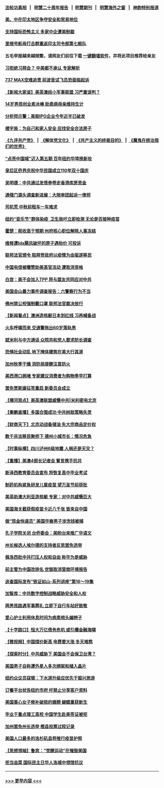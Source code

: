 #### [法轮功真相](https://github.com/gfw-breaker/truth/blob/master/README.md?t=0) &nbsp;&nbsp;|&nbsp;&nbsp; [明慧二十周年报告](https://github.com/gfw-breaker/mh-reports/blob/master/README.md?t=0) &nbsp;&nbsp;|&nbsp;&nbsp;[明慧期刊](https://github.com/gfw-breaker/mh-qikan) &nbsp;&nbsp;|&nbsp;&nbsp; [明慧海外之窗](https://github.com/gfw-breaker/mh-news/blob/master/README.md?t=0) &nbsp;&nbsp;|&nbsp;&nbsp; [神韵特别报道](https://github.com/gfw-breaker/mh-news/blob/master/shenyun.md?t=0)
#### [美、中在印太地区争夺安全和贸易地位](../pages/nsc412/n13242347.md?t=09180502) 
#### [支持国际恐怖主义 多家中企遭美制裁](../pages/nsc412/n13242199.md?t=09180502) 
#### [里根号航母打击群重返印太司令部第七舰队](../pages/nsc412/n13242018.md?t=09180502) 
#### 五毛举报越来越频繁，请网友们前往下载 [一键翻墙软件](https://github.com/gfw-breaker/ssr-accounts)，并将此项目推荐给亲友
#### [习拒绝习拜会？ 中美都不承认 专家解析](../pages/nsc412/n13241370.md?t=09180502) 
#### [737 MAX空难追责 前波音试飞员恐面临起诉](../pages/nsc412/n13241562.md?t=09180502) 
#### [【新闻大家谈】美英澳组小军事联盟 习严重误判？](../pages/nsc412/n13241518.md?t=09180502) 
#### [14岁男孩创业卖冰棒 助患病母亲维持生计](../pages/nsc412/n13240752.md?t=09180502) 
#### [分析师示警：美股IPO企业今年近半已破发](../pages/nsc412/n13241533.md?t=09180502) 
#### [楼宇局：为自己和家人安全   应找安全合法房子](../pages/nsc412/n13241482.md?t=09180502) 
#### [《九评共产党》](https://github.com/begood0513/9ping.md/blob/master/README.md) &nbsp;|&nbsp; [《解体党文化》](../../../../jtdwh.md/blob/master/README.md)  &nbsp;|&nbsp; [《共产主义的终极目的》](../../../../gczydzjmd.md/blob/master/README.md) &nbsp;|&nbsp; [《魔鬼在统治我们的世界》](../../../../mgztzwmdsj.md/blob/master/README.md) 
#### [“点亮中国城”迈入第五期  百年纽约华埠换新妆](../pages/nsc412/n13241485.md?t=09180502) 
#### [皇后区侨界庆祝中华民国成立110年双十国庆](../pages/nsc412/n13241490.md?t=09180502) 
#### [吴明德：中共通过发债券卷走香港库房资金](../pages/nsc412/n13240965.md?t=09180502) 
#### [通俄门源头调查新进展：大陪审团起诉一律师](../pages/nsc412/n13240568.md?t=09180502) 
#### [司机荒 中秋前租车一车难求](../pages/nsc412/n13240496.md?t=09180502) 
#### [纽约“音乐节”群体染疫  卫生局吁立即检测 无论是否接种疫苗](../pages/nsc412/n13240506.md?t=09180502) 
#### [霍楚：税收高于预期 州府核心职位解除人事冻结](../pages/nsc412/n13240499.md?t=09180502) 
#### [维修遭Ida飓风破坏的房子遇抬价 可投诉](../pages/nsc412/n13240516.md?t=09180502) 
#### [联邦法官颁令 阻拜登政府以疫情为由驱逐移民](../pages/nsc412/n13240184.md?t=09180502) 
#### [中国电信被曝赞助美高官活动 遭取消资格](../pages/nsc412/n13240088.md?t=09180502) 
#### [白宫：美不会加入TPP 将与盟友共同应对中共](../pages/nsc412/n13240326.md?t=09180502) 
#### [美国会山暴力事件调查报告：六警察行为不当](../pages/nsc412/n13240067.md?t=09180502) 
#### [佛州禁公校强制戴口罩 联邦法官裁决放行](../pages/nsc412/n13239689.md?t=09180502) 
#### [【新闻看点】澳洲造核艇日本划红线 习再喊备战](../pages/nsc412/n13239839.md?t=09180502) 
#### [火车呼啸而来 交通警拖出60岁落轨男](../pages/nsc412/n13240270.md?t=09180502) 
#### [就米利与中方通话 众院共和党人要求防长调查](../pages/nsc412/n13240052.md?t=09180502) 
#### [恐惧社会动乱 地下掩体建筑在美大行其道](../pages/nsc412/n13240250.md?t=09180502) 
#### [加州秋季干燥 消防局提醒注意防火](../pages/nsc412/n13240208.md?t=09180502) 
#### [美西港口拥堵 专家建议消费者为购物季早打算](../pages/nsc412/n13240178.md?t=09180502) 
#### [罢免贾斯康征签重启 新委员会成立](../pages/nsc412/n13240155.md?t=09180502) 
#### [【横河观点】美英澳联盟威慑中共|米利密电北京](../pages/nsc412/n13239939.md?t=09180502) 
#### [【秦鹏直播】多国合围成功 中共树敌策略失灵](../pages/nsc412/n13239913.md?t=09180502) 
#### [【财商天下】北京动战备储油 失大宗商品定价权](../pages/nsc412/n13239051.md?t=09180502) 
#### [数千非法移民聚桥下 德州小城市长：情况危急](../pages/nsc412/n13239893.md?t=09180502) 
#### [【时事纵横】四川泸州6级地震 人祸还是天灾？](../pages/nsc412/n13239895.md?t=09180502) 
#### [【重播】美澳4部长记者会 誓言携手抗共](../pages/nsc412/n13239727.md?t=09180502) 
#### [新泽西教育委员会宣布 将恢复高中毕业考试](../pages/nsc412/n13239963.md?t=09180502) 
#### [制药机构紧急研发儿童疫苗 望万圣节前获批](../pages/nsc412/n13239950.md?t=09180502) 
#### [美英助澳大利亚造核艇 专家：对中共威慑巨大](../pages/nsc412/n13239524.md?t=09180502) 
#### [美国海关截获假疫苗卡近八千张 皆来自中国](../pages/nsc412/n13239814.md?t=09180502) 
#### [做“现金快递员” 美国华裔男子涉洗钱被捕](../pages/nsc412/n13237791.md?t=09180502) 
#### [孔子学院关闭 台侨委会：美盼台来推广华语文](../pages/nsc412/n13237771.md?t=09180502) 
#### [州长候选人埃尔德的支持者反思罢免选举](../pages/nsc412/n13239638.md?t=09180502) 
#### [佩洛西批中共打压人权和自由 称华为是威胁](../pages/nsc412/n13239556.md?t=09180502) 
#### [前主管为中国改排名 世银取消营商环境报告](../pages/nsc412/n13239572.md?t=09180502) 
#### [追查国际发布“铁证如山-系列讲座”第16～19集](../pages/nsc412/n13239585.md?t=09180502) 
#### [加智库：中共数字控制战略威胁安全和人权](../pages/nsc412/n13238319.md?t=09180502) 
#### [两男孩路遇军事葬礼 立即下自行车站好致敬](../pages/nsc412/n13238305.md?t=09180502) 
#### [爱心护士利用休息时间为病患梳头编辫子](../pages/nsc412/n13238249.md?t=09180502) 
#### [【十字路口】恒大万亿债务危机 或引爆金融海啸](../pages/nsc412/n13238703.md?t=09180502) 
#### [【微视频】中国煤价新高 电费要大涨 冬天难熬](../pages/nsc412/n13239022.md?t=09180502) 
#### [【探索时分】中共威胁下 美国会不会保卫台湾？](../pages/nsc412/n13236928.md?t=09180502) 
#### [美国男子自称遭外星人多次绑架和植入晶片](../pages/nsc412/n13238162.md?t=09180502) 
#### [纽约众议员寇顿：下水道升级应优先于振兴旅游](../pages/nsc412/n13237866.md?t=09180502) 
#### [订餐平台状告纽约市府  吁禁止分享客户资料](../pages/nsc412/n13237861.md?t=09180502) 
#### [美国善心女子修补破损的翅膀 蝴蝶重获新生](../pages/nsc412/n13237844.md?t=09180502) 
#### [毕业于重点理工高校 中国学生赴美签证被拒](../pages/nsc412/n13237415.md?t=09180502) 
#### [加州罢免州长选举 橙县投票过程记录](../pages/nsc412/n13237746.md?t=09180502) 
#### [美国人口最多的洛杉矶县将推行疫苗护照](../pages/nsc412/n13237704.md?t=09180502) 
#### [【思想领袖】鲁宾：“觉醒运动”在摧毁美国](../pages/nsc412/n13192525.md?t=09180502) 
#### [拒当韭菜 国际民主日华人洛城中领馆抗议](../pages/nsc412/n13237544.md?t=09180502) 

----
#### [ >>> 更早内容 <<< ](../indexes/nsc412-earlier.md)
